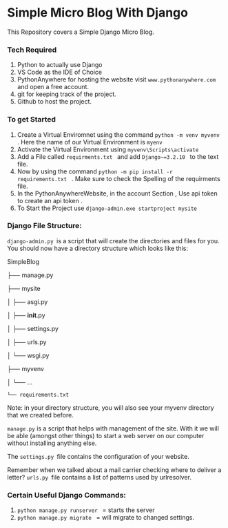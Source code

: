# Simple Micro Blog With Django

This Repository covers a Simple Django Micro Blog.

### Tech Required
1. Python to actually use Django
2. VS Code as the  IDE of Choice
3. PythonAnywhere for hosting the website  visit ```www.pythonanywhere.com``` and open a free account.
4. git for keeping track of the project.
5. Github to host the project.



### To get Started

1. Create a Virtual Enviromnet using the command ```python -m venv myvenv ``` . Here the name of our Virtual Environment is ```myenv ```
2. Activate the Virtual Environment using ```myvenv\Scripts\activate ```
3.  Add a File called ```requirments.txt ``` and  add ```Django~=3.2.10 ``` to the text file.
4. Now by using the command ```python -m pip install -r requirements.txt ``` . Make sure to check the Spelling of the requirments file.
5. In the PythonAnywhereWebsite, in the account Section , Use api token to create an api token .
6. To Start the Project use ```django-admin.exe startproject mysite ```

### Django File Structure:
```django-admin.py ```is a script that will create the directories and files for you. You should now have a directory structure which looks like this:

SimpleBlog

├── manage.py

├── mysite

  │   ├── asgi.py

  │   ├── __init__.py

  │   ├── settings.py

  │   ├── urls.py

  │   └── wsgi.py

  ├── myvenv

  │   └── ...

    └── requirements.txt

Note: in your directory structure, you will also see your myvenv directory that we created before.

```manage.py``` is a script that helps with management of the site. With it we will be able (amongst other things) to start a web server on our computer without installing anything else.

The ```settings.py ```file contains the configuration of your website.

Remember when we talked about a mail carrier checking where to deliver a letter? ```urls.py ```file contains a list of patterns used by urlresolver.

### Certain Useful Django Commands:

1. ```python manage.py runserver ``` =  starts the server
2. ```python manage.py migrate ``` = will migrate to changed settings. 
